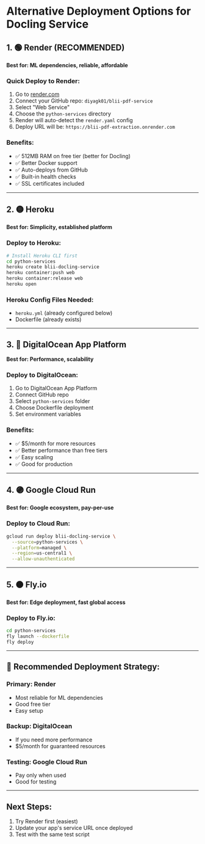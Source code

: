 # Alternative Deployment Options for Docling Service

## 1. 🟢 Render (RECOMMENDED)
**Best for: ML dependencies, reliable, affordable**

### Quick Deploy to Render:
1. Go to [render.com](https://render.com)
2. Connect your GitHub repo: `diyagk01/blii-pdf-service`
3. Select "Web Service" 
4. Choose the `python-services` directory
5. Render will auto-detect the `render.yaml` config
6. Deploy URL will be: `https://blii-pdf-extraction.onrender.com`

### Benefits:
- ✅ 512MB RAM on free tier (better for Docling)
- ✅ Better Docker support
- ✅ Auto-deploys from GitHub
- ✅ Built-in health checks
- ✅ SSL certificates included

---

## 2. 🟡 Heroku
**Best for: Simplicity, established platform**

### Deploy to Heroku:
```bash
# Install Heroku CLI first
cd python-services
heroku create blii-docling-service
heroku container:push web
heroku container:release web
heroku open
```

### Heroku Config Files Needed:
- `heroku.yml` (already configured below)
- Dockerfile (already exists)

---

## 3. 🔵 DigitalOcean App Platform
**Best for: Performance, scalability**

### Deploy to DigitalOcean:
1. Go to DigitalOcean App Platform
2. Connect GitHub repo
3. Select `python-services` folder
4. Choose Dockerfile deployment
5. Set environment variables

### Benefits:
- ✅ $5/month for more resources
- ✅ Better performance than free tiers
- ✅ Easy scaling
- ✅ Good for production

---

## 4. 🟣 Google Cloud Run
**Best for: Google ecosystem, pay-per-use**

### Deploy to Cloud Run:
```bash
gcloud run deploy blii-docling-service \
  --source=python-services \
  --platform=managed \
  --region=us-central1 \
  --allow-unauthenticated
```

---

## 5. 🟠 Fly.io
**Best for: Edge deployment, fast global access**

### Deploy to Fly.io:
```bash
cd python-services
fly launch --dockerfile
fly deploy
```

---

## 🎯 Recommended Deployment Strategy:

### Primary: Render
- Most reliable for ML dependencies
- Good free tier
- Easy setup

### Backup: DigitalOcean
- If you need more performance
- $5/month for guaranteed resources

### Testing: Google Cloud Run
- Pay only when used
- Good for testing

---

## Next Steps:
1. Try Render first (easiest)
2. Update your app's service URL once deployed
3. Test with the same test script
